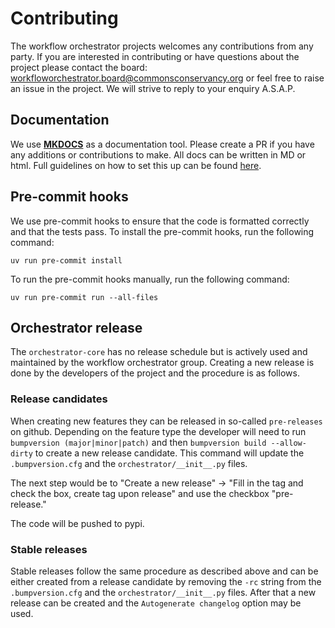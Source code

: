 # Contributing

The workflow orchestrator projects welcomes any contributions from any party. If you are interested in contributing
or have questions about the project please contact the board: workfloworchestrator.board@commonsconservancy.org or feel
free to raise an issue in the project. We will strive to reply to your enquiry A.S.A.P.

## Documentation

We use [**MKDOCS**](https://www.mkdocs.org) as a documentation tool. Please create a PR if you have any additions or contributions to make. All docs can be written in MD or html. Full guidelines on how to set this up can be found [here](development.md).

## Pre-commit hooks

We use pre-commit hooks to ensure that the code is formatted correctly and that the tests pass.
To install the pre-commit hooks, run the following command:

```shell
uv run pre-commit install
```

To run the pre-commit hooks manually, run the following command:

```shell
uv run pre-commit run --all-files
```

## Orchestrator release

The `orchestrator-core` has no release schedule but is actively used and maintained by the workflow orchestrator group.
Creating a new release is done by the developers of the project and the procedure is as follows.

### Release candidates

When creating new features they can be released in so-called `pre-releases` on github.
Depending on the feature type the developer will need to run `bumpversion (major|minor|patch)` and then `bumpversion build --allow-dirty` to create a new release candidate.
This command will update the `.bumpversion.cfg` and the `orchestrator/__init__.py` files.

The next step would be to "Create a new release" -> "Fill in the tag and check the box, create tag upon release" and
use the checkbox "pre-release."

The code will be pushed to pypi.

### Stable releases

Stable releases follow the same procedure as described above and can be either created from a release candidate by removing the `-rc` string from the `.bumpversion.cfg` and the `orchestrator/__init__.py` files.
After that a new release can be created and the `Autogenerate changelog` option may be used.
